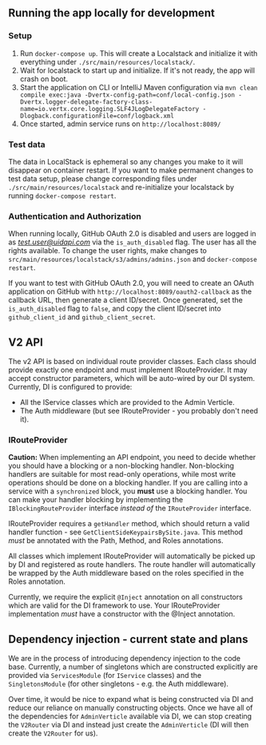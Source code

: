 ## Running the app locally for development
### Setup
1. Run `docker-compose up`. This will create a Localstack and initialize it with everything under `./src/main/resources/localstack/`.
2. Wait for localstack to start up and initialize. If it's not ready, the app will crash on boot. 
3. Start the application on CLI or IntelliJ Maven configuration via `mvn clean compile exec:java -Dvertx-config-path=conf/local-config.json -Dvertx.logger-delegate-factory-class-name=io.vertx.core.logging.SLF4JLogDelegateFactory -Dlogback.configurationFile=conf/logback.xml`
4. Once started, admin service runs on `http://localhost:8089/`

### Test data
The data in LocalStack is ephemeral so any changes you make to it will disappear on container restart. If you want
to make permanent changes to test data setup, please change corresponding files under `./src/main/resources/localstack`
and re-initialize your localstack by running `docker-compose restart`.

### Authentication and Authorization
When running locally, GitHub OAuth 2.0 is disabled and users are logged in as *test.user@uidapi.com* via the 
`is_auth_disabled` flag. The user has all the rights available. To change the user rights, make changes to 
`src/main/resources/localstack/s3/admins/admins.json` and `docker-compose restart`.

If you want to test with GitHub OAuth 2.0, you will need to create an OAuth application on GitHub with `http://localhost:8089/oauth2-callback` as the callback URL, then generate a client ID/secret. Once generated, set the `is_auth_disabled` flag to `false`, and copy the client ID/secret into `github_client_id` and `github_client_secret`.

## V2 API

The v2 API is based on individual route provider classes. Each class should provide exactly one endpoint and must implement IRouteProvider. It may accept constructor parameters, which will be auto-wired by our DI system. Currently, DI is configured to provide:
- All the IService classes which are provided to the Admin Verticle.
- The Auth middleware (but see IRouteProvider - you probably don't need it).

### IRouteProvider

**Caution:** When implementing an API endpoint, you need to decide whether you should have a blocking or a non-blocking handler. Non-blocking handlers are suitable for most read-only operations, while most write operations should be done on a blocking handler. If you are calling into a service with a `synchronized` block, you **must** use a blocking handler. You can make your handler blocking by implementing the `IBlockingRouteProvider` interface *instead of* the `IRouteProvider` interface.

IRouteProvider requires a `getHandler` method, which should return a valid handler function - see `GetClientSideKeypairsBySite.java`. This method *must* be annotated with the Path, Method, and Roles annotations.

All classes which implement IRouteProvider will automatically be picked up by DI and registered as route handlers. The route handler will automatically be wrapped by the Auth middleware based on the roles specified in the Roles annotation.

Currently, we require the explicit `@Inject` annotation on all constructors which are valid for the DI framework to use. Your IRouteProvider implementation *must* have a constructor with the @Inject annotation. 

## Dependency injection - current state and plans

We are in the process of introducing dependency injection to the code base. Currently, a number of singletons which are constructed explicitly are provided via `ServicesModule` (for `IService` classes) and the `SingletonsModule` (for other singletons - e.g. the Auth middleware).

Over time, it would be nice to expand what is being constructed via DI and reduce our reliance on manually constructing objects. Once we have all of the dependencies for `AdminVerticle` available via DI, we can stop creating the `V2Router` via DI and instead just create the `AdminVerticle` (DI will then create the `V2Router` for us).